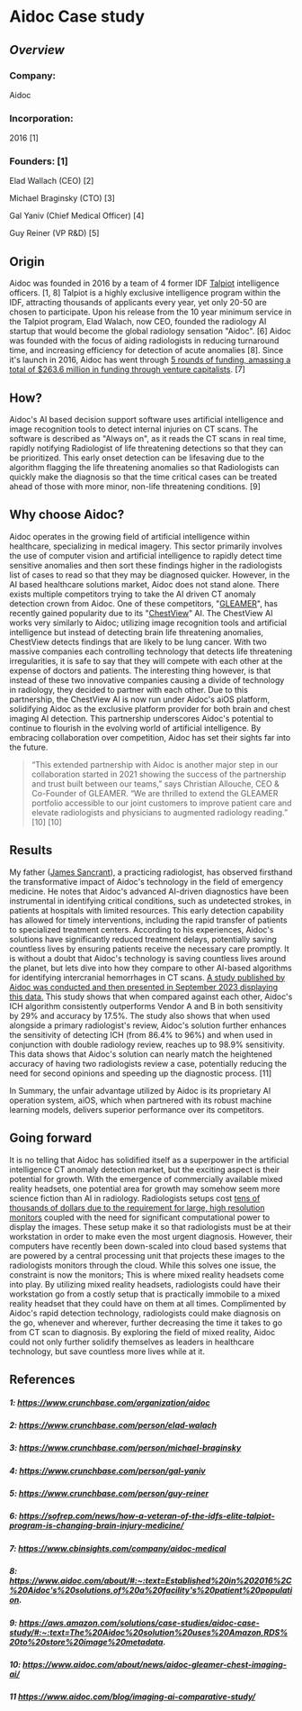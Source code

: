 # Aidoc Case study

## _Overview_

### **Company:**
 Aidoc

### **Incorporation:**
 2016 [1]

### **Founders:** [1]
 Elad Wallach (CEO) [2]

 Michael Braginsky (CTO) [3]

 Gal Yaniv (Chief Medical Officer) [4]

 Guy Reiner (VP R&D) [5]

## Origin
Aidoc was founded in 2016 by a team of 4 former IDF [Talpiot](https://en.wikipedia.org/wiki/Talpiot_program) intelligence officers. [1, 8] Talpiot is a highly exclusive intelligence program within the IDF, attracting thousands of applicants every year, yet only 20-50 are chosen to participate. Upon his release from the 10 year minimum service in the Talpiot program, Elad Walach, now CEO, founded the radiology AI startup that would become the global radiology sensation "Aidoc". [6] Aidoc was founded with the focus of aiding radiologists in reducing turnaround time, and increasing efficiency for detection of acute anomalies [8]. Since it's launch in 2016, Aidoc has went through [5 rounds of funding, amassing a total of $263.6 million in funding through venture capitalists](https://www.cbinsights.com/company/aidoc-medical/financials). [7] 

## How?
Aidoc's AI based decision support software uses artificial intelligence and image recognition tools to detect internal injuries on CT scans. The software is described as "Always on", as it reads the CT scans in real time, rapidly notifying Radiologist of life threatening detections so that they can be prioritized. This early onset detection can be lifesaving due to the algorithm flagging the life threatening anomalies so that Radiologists can quickly make the diagnosis so that the time critical cases can be treated ahead of those with more minor, non-life threatening conditions. [9]

## Why choose Aidoc?
Aidoc operates in the growing field of artificial intelligence within healthcare, specializing in medical imagery. This sector primarily involves the use of computer vision and artificial intelligence to rapidly detect time sensitive anomalies and then sort these findings higher in the radiologists list of cases to read so that they may be diagnosed quicker. However, in the AI based healthcare solutions market, Aidoc does not stand alone. There exists multiple competitors trying to take the AI driven CT anomaly detection crown from Aidoc. One of these competitors, "[GLEAMER](https://www.gleamer.ai/)", has recently gained popularity due to its "[ChestView](https://www.gleamer.ai/solutions/chestview/)" AI. The ChestView AI works very similarly to Aidoc; utilizing image recognition tools and artificial intelligence but instead of detecting brain life threatening anomalies, ChestView detects findings that are likely to be lung cancer. With two massive companies each controlling technology that detects life threatening irregularities, it is safe to say that they will compete with each other at the expense of doctors and patients. The interesting thing however, is that instead of these two innovative companies causing a divide of technology in radiology, they decided to partner with each other. Due to this partnership, the ChestView AI is now run under Aidoc's aiOS platform, solidifying Aidoc as the exclusive platform provider for both brain and chest imaging AI detection. This partnership underscores Aidoc's potential to continue to flourish in the evolving world of artificial intelligence. By embracing collaboration over competition, Aidoc has set their sights far into the future. 
> “This extended partnership with Aidoc is another major step in our collaboration started in 2021 showing the success of the partnership and trust built between our teams,” says Christian Allouche, CEO & Co-Founder of GLEAMER. “We are thrilled to extend the GLEAMER portfolio accessible to our joint customers to improve patient care and elevate radiologists and physicians to augmented radiology reading.” [10] [10]

## Results
My father ([James Sancrant](https://www.triadradiology.com/radiologist/sancrant-james/)), a practicing radiologist, has observed firsthand the transformative impact of Aidoc's technology in the field of emergency medicine. He notes that Aidoc's advanced AI-driven diagnostics have been instrumental in identifying critical conditions, such as undetected strokes, in patients at hospitals with limited resources. This early detection capability has allowed for timely interventions, including the rapid transfer of patients to specialized treatment centers. According to his experiences, Aidoc's solutions have significantly reduced treatment delays, potentially saving countless lives by ensuring patients receive the necessary care promptly. It is without a doubt that Aidoc's technology is saving countless lives around the planet, but lets dive into how they compare to other AI-based algorithms for identifying intercranial hemorrhages in CT scans. [A study published by Aidoc was conducted and then presented in September 2023 displaying this data.](https://www.aidoc.com/blog/imaging-ai-comparative-study/) This study shows that when compared against each other, Aidoc's ICH algorithm consistently outperforms Vendor A and B in both sensitivity by 29% and accuracy by 17.5%. The study also shows that when used alongside a primary radiologist's review, Aidoc's solution further enhances the sensitivity of detecting ICH (from 86.4% to 96%) and when used in conjunction with double radiology review, reaches up to 98.9% sensitivity. This data shows that Aidoc's solution can nearly match the heightened accuracy of having two radiologists review a case, potentially reducing the need for second opinions and speeding up the diagnostic process. [11]

In Summary, the unfair advantage utilized by Aidoc is its proprietary AI operation system, aiOS, which when partnered with its robust machine learning models, delivers superior performance over its competitors. 

## Going forward
It is no telling that Aidoc has solidified itself as a superpower in the artificial intelligence CT anomaly detection market, but the exciting aspect is their potential for growth. With the emergence of commercially available mixed reality headsets, one potential area for growth may somehow seem more science fiction than AI in radiology. Radiologists setups cost [tens of thousands of dollars due to the requirement for large, high resolution monitors](https://www.monitors.com/collections/best-sellers) coupled with the need for significant computational power to display the images. These setup make it so that radiologists must be at their workstation in order to make even the most urgent diagnosis. However, their computers have recently been down-scaled into cloud based systems that are powered by a central processing unit that projects these images to the radiologists monitors through the cloud. While this solves one issue, the constraint is now the monitors; This is where mixed reality headsets come into play. By utilizing mixed reality headsets, radiologists could have their workstation go from a costly setup that is practically immobile to a mixed reality headset that they could have on them at all times. Complimented by Aidoc's rapid detection technology, radiologists could make diagnosis on the go, whenever and wherever, further decreasing the time it takes to go from CT scan to diagnosis. By exploring the field of mixed reality, Aidoc could not only further solidify themselves as leaders in healthcare technology, but save countless more lives while at it. 




## References
##### 1: https://www.crunchbase.com/organization/aidoc
##### 2: https://www.crunchbase.com/person/elad-walach
##### 3: https://www.crunchbase.com/person/michael-braginsky
##### 4: https://www.crunchbase.com/person/gal-yaniv
##### 5: https://www.crunchbase.com/person/guy-reiner
##### 6: https://sofrep.com/news/how-a-veteran-of-the-idfs-elite-talpiot-program-is-changing-brain-injury-medicine/
##### 7: https://www.cbinsights.com/company/aidoc-medical
##### 8: https://www.aidoc.com/about/#:~:text=Established%20in%202016%2C%20Aidoc's%20solutions,of%20a%20facility's%20patient%20population.
##### 9: https://aws.amazon.com/solutions/case-studies/aidoc-case-study/#:~:text=The%20Aidoc%20solution%20uses%20Amazon,RDS%20to%20store%20image%20metadata.
##### 10: https://www.aidoc.com/about/news/aidoc-gleamer-chest-imaging-ai/
##### 11 https://www.aidoc.com/blog/imaging-ai-comparative-study/